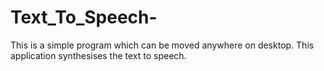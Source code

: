 # Text_To_Speech-
<p>
  This is a simple program which can be moved anywhere on desktop. This application synthesises the text to speech.
</p>
